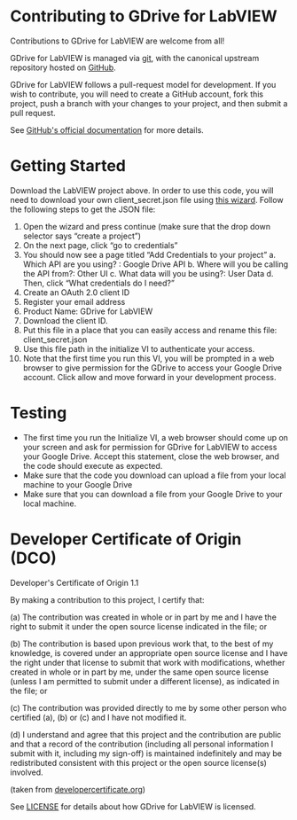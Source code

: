 # Contributing to GDrive for LabVIEW

Contributions to GDrive for LabVIEW are welcome from all!

GDrive for LabVIEW is managed via [git](https://git-scm.com), with the canonical upstream
repository hosted on [GitHub](http://developercertificate.org/).

GDrive for LabVIEW follows a pull-request model for development.  If you wish to
contribute, you will need to create a GitHub account, fork this project, push a
branch with your changes to your project, and then submit a pull request.

See [GitHub's official documentation](https://help.github.com/articles/using-pull-requests/) for more details.

# Getting Started

Download the LabVIEW project above. In order to use this code, you will need to download your own client_secret.json file using [this wizard](https://console.developers.google.com/flows/enableapi?apiid=drive&pli=1). Follow the following steps to get the JSON file:

1.  Open the wizard and press continue (make sure that the drop down selector says “create a project”)
2.  On the next page, click “go to credentials” 
3.  You should now see a page titled “Add Credentials to your project”
a.  Which API are you using? : Google Drive API
b.  Where will you be calling the API from?: Other UI
c.  What data will you be using?: User Data
d.  Then, click “What credentials do I need?”
4.  Create an OAuth 2.0 client ID
5.  Register your email address
6.  Product Name: GDrive for LabVIEW
7.  Download the client ID.
8.  Put this file in a place that you can easily access and rename this file: client_secret.json
9.  Use this file path in the initialize VI to authenticate your access. 
10. Note that the first time you run this VI, you will be prompted in a web browser to give permission for the GDrive to access your Google Drive account. Click allow and move forward in your development process.


# Testing

- The first time you run the Initialize VI, a web browser should come up on your screen and ask for permission for GDrive for LabVIEW to access your Google Drive. Accept this statement, close the web browser, and the code should execute as expected. 
- Make sure that the code you download can upload a file from your local machine to your Google Drive
- Make sure that you can download a file from your Google Drive to your local machine.

# Developer Certificate of Origin (DCO)

   Developer's Certificate of Origin 1.1

   By making a contribution to this project, I certify that:

   (a) The contribution was created in whole or in part by me and I
       have the right to submit it under the open source license
       indicated in the file; or

   (b) The contribution is based upon previous work that, to the best
       of my knowledge, is covered under an appropriate open source
       license and I have the right under that license to submit that
       work with modifications, whether created in whole or in part
       by me, under the same open source license (unless I am
       permitted to submit under a different license), as indicated
       in the file; or

   (c) The contribution was provided directly to me by some other
       person who certified (a), (b) or (c) and I have not modified
       it.

   (d) I understand and agree that this project and the contribution
       are public and that a record of the contribution (including all
       personal information I submit with it, including my sign-off) is
       maintained indefinitely and may be redistributed consistent with
       this project or the open source license(s) involved.

(taken from [developercertificate.org](http://developercertificate.org/))

See [LICENSE](https://github.com/ni/GDriveforLabVIEW/master/License)
for details about how GDrive for LabVIEW is licensed.
